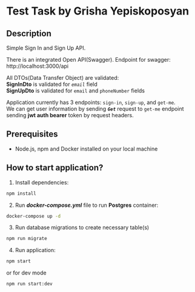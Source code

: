 # Test Task by Grisha Yepiskoposyan

## Description

Simple Sign In and Sign Up API.  

There is an integrated Open API(Swagger).
Endpoint for swagger: http://localhost:3000/api  

All DTOs(Data Transfer Object) are validated:  
**SignInDto** is validated for _`email`_ field  
**SignUpDto** is validated for `email` and `phoneNumber` fields

Application currently has 3 endpoints: `sign-in`, `sign-up`, and `get-me`.  
We can get user information by sending **_`Get`_** request to `get-me` endpoint sending **jwt auth bearer** token by request headers.
## Prerequisites

- Node.js, npm and Docker installed on your local machine

## How to start application?

1. Install dependencies:

```sh
npm install
```

2. Run _**docker-compose.yml**_ file to run **Postgres** container:

```sh
docker-compose up -d
```

3. Run database migrations to create necessary table(s)

```sh
npm run migrate
```

4. Run application:

```sh
npm start
```
or for dev mode
```sh
npm run start:dev
```
